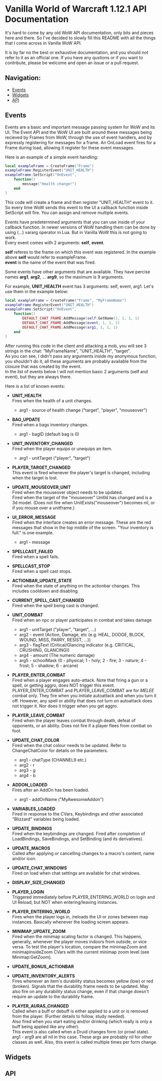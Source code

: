 # Vanilla World of Warcraft 1.12.1 API Documentation

It's hard to come by any old WoW API documentation, only bits and pieces here and there. So I've decided to slowly fill this README with all the things that I come across in Vanilla WoW API.

It is by far no the best or exhaustive documentation, and you should not refer to it as an official one. If you have any qustions or if you want to contribute, please be welcome and open an issue or a pull request.

## Navigation:

- [Events](#events)
- [Widgets](#widgets)
- [API](#api)

## Events

Events are a basic and important message passing system for WoW and its UI. The Event API and the WoW UI are built around these messages being recieved by Frames from WoW, through the use of event handlers, and by expressly registering for messages for a frame. An OnLoad event fires for a Frame during load, allowing it register for these event messages.

Here is an example of a simple event handling:

```Lua
local exampleFrame = CreateFrame("Frame")
exampleFrame:RegisterEvent("UNIT_HEALTH")
exampleFrame:SetScript("OnEvent", 
    function()
        message("Health change!")
    end
)
```

This code will create a frame and then register "UNIT_HEALTH" event to it. So every time WoW sends this event to the UI a callback function inside SetScript will fire.
You can assign and remove multiple events.


Events have predetermined arguments that you can use inside of your callback function. In newer versions of WoW handling them can be done by using (...) vararg operator in Lua. But in Vanilla WoW this is  not going to work. </br>
Every  event comes with 2 arguments: **self**, **event**.

**self** referes to the frame on which this event was registered. In the example above **self** would refer to exampleFrame.</br>
**event** is the name of the event that was fired.

Some events have other arguments that are available. They have percise  names **arg1**, **arg2**, ... **arg9**, so the maximum is 9 arguments.

For example, **UNIT_HEALTH** event has 3 arguments: self, event, arg1. Let's use them in the example below:</br>
```Lua
local exampleFrame = CreateFrame("Frame", "MyFrameName")
exampleFrame:RegisterEvent("UNIT_HEALTH")
exampleFrame:SetScript("OnEvent", 
    function()
        DEFAULT_CHAT_FRAME:AddMessage(self:GetName(), 1, 1, 1)
        DEFAULT_CHAT_FRAME:AddMessage(event, 1, 1, 1)
        DEFAULT_CHAT_FRAME:AddMessage(arg1, 1, 1, 1)
    end
)
```

After running this code in the client and attacking a mob, you will see 3 strings in the chat: "MyFrameName", "UNIT_HEALTH", "target".</br>
As you can see, I didn't pass any arguments inside my anonymous function, you shouldn't do it, all these arguments are probably available from the closure that was created by the event.</br>
In the list of events below I will not mention basic 2 arguments (self and event), but they are always there.

Here is a list of known events:

- **UNIT_HEALTH**</br>
    Fires when the health of a unit changes.
    - arg1 - source of health change ("target", "player", "mouseover")

- **BAG_UPDATE**</br>
    Fired when a bags inventory changes.
    - arg1 - bagID (default bag is 0)

- **UNIT_INVENTORY_CHANGED**</br>
    Fired when the player equips or unequips an item.
    - arg1 - unitTarget ("player", "target")

- **PLAYER_TARGET_CHANGED**</br>
    This event is fired whenever the player's target is changed, including when the target is lost.

- **UPDATE_MOUSEOVER_UNIT**</br>
    Fired when the mouseover object needs to be updated.</br>
    Fired when the target of the "mouseover" UnitId has changed and is a 3d model. (Does not fire when UnitExists("mouseover") becomes nil, or if you mouse over a unitframe.)

- **UI_ERROR_MESSAGE**</br>
    Fired when the interface creates an error message. These are the red messages that show in the top middle of the screen. "Your inventory is full." is one example.
    - arg1 - message

- **SPELLCAST_FAILED**</br>
    Fired when a spell fails.

- **SPELLCAST_STOP**</br>
    Fired when a spell cast stops.

- **ACTIONBAR_UPDATE_STATE**</br>
    Fired when the state of anything on the actionbar changes. This includes cooldown and disabling.

- **CURRENT_SPELL_CAST_CHANGED**</br>
    Fired when the spell being cast is changed.

- **UNIT_COMBAT**</br>
    Fired when an npc or player participates in combat and takes damage
    - arg1 - unitTarget ("player", "target", ...)
    - arg2 - event (Action, Damage, etc (e.g. HEAL, DODGE, BLOCK, WOUND, MISS, PARRY, RESIST, ...))
    - arg3 - flagText (Critical/Glancing indicator (e.g. CRITICAL, CRUSHING, GLANCING))
    - arg4 - amount (The numeric damage)
    - arg5 - schoolMask (0 - physical; 1 - holy; 2 - fire; 3 - nature; 4 - frost; 5 - shadow; 6 - arcane)

- **PLAYER_ENTER_COMBAT**</br>
    Fired when a player engages auto-attack. Note that firing a gun or a spell, or getting aggro, does NOT trigger this event.</br>
    PLAYER_ENTER_COMBAT and PLAYER_LEAVE_COMBAT are for *MELEE* combat only. They fire when you initiate autoattack and when you turn it off. However, any spell or ability that does not turn on autoattack does not trigger it. Nor does it trigger when you get aggro.

- **PLAYER_LEAVE_COMBAT**</br>
    Fired when the player leaves combat through death, defeat of opponents, or an ability. Does not fire if a player flees from combat on foot.

- **UPDATE_CHAT_COLOR**</br>
    Fired when the chat colour needs to be updated. Refer to ChangeChatColor for details on the parameters.
    - arg1 - chatType (CHANNEL9 etc.)
    - arg2 - r
    - arg3 - g
    - arg4 - b

- **ADDON_LOADED**</br>
    Fires after an AddOn has been loaded.
    - arg1 - addOnName ("MyAwesomeAddon")

- **VARIABLES_LOADED**</br>
    Fired in response to the CVars, Keybindings and other associated "Blizzard" variables being loaded.

- **UPDATE_BINDINGS**</br>
    Fired when the keybindings are changed. Fired after completion of LoadBindings, SaveBindings, and SetBinding (and its derivatives).

- **UPDATE_MACROS**</br>
    Called after applying or cancelling changes to a macro's content, name and/or icon.

- **UPDATE_CHAT_WINDOWS**</br>
    Fired on load when chat settings are available for chat windows.

- **DISPLAY_SIZE_CHANGED**</br>

- **PLAYER_LOGIN**</br>
    Triggered immediately before PLAYER_ENTERING_WORLD on login and UI Reload, but NOT when entering/leaving instances.

- **PLAYER_ENTERING_WORLD**</br>
    Fires when the player logs in, /reloads the UI or zones between map instances. Basically whenever the loading screen appears.

- **MINIMAP_UPDATE_ZOOM**</br>
    Fired when the minimap scaling factor is changed. This happens, generally, whenever the player moves indoors from outside, or vice versa. To test the player's location, compare the minimapZoom and minimapInsideZoom CVars with the current minimap zoom level (see Minimap:GetZoom).

- **UPDATE_BONUS_ACTIONBAR**</br>

- **UPDATE_INVENTORY_ALERTS**</br>
    Fires whenever an item's durability status becomes yellow (low) or red (broken). Signals that the durability frame needs to be updated. May also fire on any durability status change, even if that change doesn't require an update to the durability frame.

- **PLAYER_AURAS_CHANGED**</br>
    Called when a buff or debuff is either applied to a unit or is removed from the player. (Further details to follow, study needed).</br>
    Also fired when you start eating and/or drinking (which really is only a buff being applied like any other).</br>
    This event is also called when a Druid changes form (or prowl state). arg1 - arg9 are all nil in this case. These args are probably nil for other classes as well. Also, this event is called multiple times per form change.

## Widgets

## API